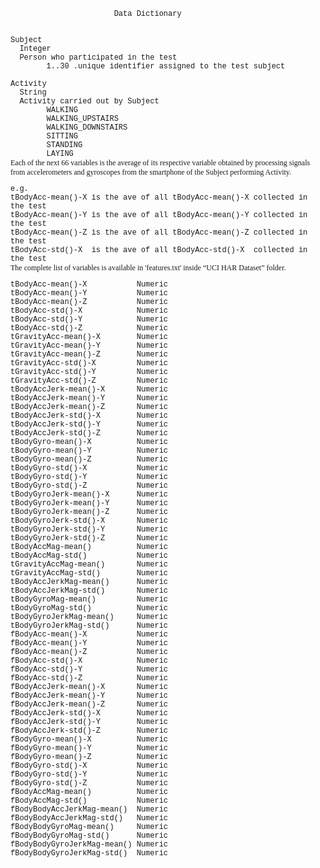 <!DOCTYPE html PUBLIC "-//W3C//DTD HTML 4.01//EN" "http://www.w3.org/TR/html4/strict.dtd">
<html>
<head>
  <meta http-equiv="Content-Type" content="text/html; charset=utf-8">
  <meta http-equiv="Content-Style-Type" content="text/css">
  <title>Notepag.es - aa0cjS</title>
  <meta name="Generator" content="Cocoa HTML Writer">
  <meta name="CocoaVersion" content="1265.21">
  <style type="text/css">
    p.p1 {margin: 0.0px 0.0px 0.0px 0.0px; font: 12.0px Times; min-height: 14.0px}
    p.p2 {margin: 0.0px 0.0px 0.0px 0.0px; font: 12.0px Courier}
    p.p3 {margin: 0.0px 0.0px 0.0px 0.0px; font: 12.0px Courier; min-height: 14.0px}
    p.p4 {margin: 0.0px 0.0px 12.0px 0.0px; font: 12.0px Times}
  </style>
</head>
<body>
<p class="p1"><br></p>
<p class="p2"><span class="Apple-converted-space">                       </span>Data Dictionary</p>
<p class="p3"><br></p>
<p class="p3"><br></p>
<p class="p2">Subject</p>
<p class="p2"><span class="Apple-converted-space">  </span>Integer</p>
<p class="p2"><span class="Apple-converted-space">  </span>Person who participated in the test</p>
<p class="p2"><span class="Apple-converted-space">        </span>1..30 .unique identifier assigned to the test subject<span class="Apple-converted-space"> </span></p>
<p class="p3"><br></p>
<p class="p2">Activity</p>
<p class="p2"><span class="Apple-converted-space">  </span>String</p>
<p class="p2"><span class="Apple-converted-space">  </span>Activity carried out by Subject</p>
<p class="p2"><span class="Apple-converted-space">        </span>WALKING</p>
<p class="p2"><span class="Apple-converted-space">        </span>WALKING_UPSTAIRS</p>
<p class="p2"><span class="Apple-converted-space">        </span>WALKING_DOWNSTAIRS</p>
<p class="p2"><span class="Apple-converted-space">        </span>SITTING</p>
<p class="p2"><span class="Apple-converted-space">        </span>STANDING</p>
<p class="p2"><span class="Apple-converted-space">        </span>LAYING</p>
<p class="p4">Each of the next 66 variables is the average of its respective variable obtained by processing signals from accelerometers and gyroscopes from the smartphone of the Subject performing Activity.</p>
<p class="p2">e.g.<span class="Apple-converted-space"> </span></p>
<p class="p2">tBodyAcc-mean()-X is the ave of all tBodyAcc-mean()-X collected in the test</p>
<p class="p2">tBodyAcc-mean()-Y is the ave of all tBodyAcc-mean()-Y collected in the test</p>
<p class="p2">tBodyAcc-mean()-Z is the ave of all tBodyAcc-mean()-Z collected in the test</p>
<p class="p2">tBodyAcc-std()-X<span class="Apple-converted-space">  </span>is the ave of all tBodyAcc-std()-X<span class="Apple-converted-space">  </span>collected in the test</p>
<p class="p4">The complete list of variables is available in 'features.txt' inside “UCI HAR Dataset” folder.</p>
<p class="p2">tBodyAcc-mean()-X <span class="Apple-converted-space">          </span>Numeric <span class="Apple-converted-space"> </span></p>
<p class="p2">tBodyAcc-mean()-Y <span class="Apple-converted-space">          </span>Numeric <span class="Apple-converted-space"> </span></p>
<p class="p2">tBodyAcc-mean()-Z <span class="Apple-converted-space">          </span>Numeric<span class="Apple-converted-space">   </span></p>
<p class="p2">tBodyAcc-std()-X<span class="Apple-converted-space">            </span>Numeric <span class="Apple-converted-space"> </span></p>
<p class="p2">tBodyAcc-std()-Y<span class="Apple-converted-space">            </span>Numeric <span class="Apple-converted-space"> </span></p>
<p class="p2">tBodyAcc-std()-Z<span class="Apple-converted-space">            </span>Numeric <span class="Apple-converted-space"> </span></p>
<p class="p2">tGravityAcc-mean()-X<span class="Apple-converted-space">        </span>Numeric <span class="Apple-converted-space"> </span></p>
<p class="p2">tGravityAcc-mean()-Y<span class="Apple-converted-space">        </span>Numeric <span class="Apple-converted-space"> </span></p>
<p class="p2">tGravityAcc-mean()-Z<span class="Apple-converted-space">        </span>Numeric <span class="Apple-converted-space"> </span></p>
<p class="p2">tGravityAcc-std()-X <span class="Apple-converted-space">        </span>Numeric <span class="Apple-converted-space"> </span></p>
<p class="p2">tGravityAcc-std()-Y <span class="Apple-converted-space">        </span>Numeric <span class="Apple-converted-space"> </span></p>
<p class="p2">tGravityAcc-std()-Z <span class="Apple-converted-space">        </span>Numeric <span class="Apple-converted-space"> </span></p>
<p class="p2">tBodyAccJerk-mean()-X <span class="Apple-converted-space">      </span>Numeric <span class="Apple-converted-space"> </span></p>
<p class="p2">tBodyAccJerk-mean()-Y <span class="Apple-converted-space">      </span>Numeric <span class="Apple-converted-space"> </span></p>
<p class="p2">tBodyAccJerk-mean()-Z <span class="Apple-converted-space">      </span>Numeric <span class="Apple-converted-space"> </span></p>
<p class="p2">tBodyAccJerk-std()-X<span class="Apple-converted-space">        </span>Numeric <span class="Apple-converted-space"> </span></p>
<p class="p2">tBodyAccJerk-std()-Y<span class="Apple-converted-space">        </span>Numeric <span class="Apple-converted-space"> </span></p>
<p class="p2">tBodyAccJerk-std()-Z<span class="Apple-converted-space">        </span>Numeric <span class="Apple-converted-space"> </span></p>
<p class="p2">tBodyGyro-mean()-X<span class="Apple-converted-space">          </span>Numeric <span class="Apple-converted-space"> </span></p>
<p class="p2">tBodyGyro-mean()-Y<span class="Apple-converted-space">          </span>Numeric <span class="Apple-converted-space"> </span></p>
<p class="p2">tBodyGyro-mean()-Z<span class="Apple-converted-space">          </span>Numeric <span class="Apple-converted-space"> </span></p>
<p class="p2">tBodyGyro-std()-X <span class="Apple-converted-space">          </span>Numeric<span class="Apple-converted-space">     </span></p>
<p class="p2">tBodyGyro-std()-Y <span class="Apple-converted-space">          </span>Numeric <span class="Apple-converted-space"> </span></p>
<p class="p2">tBodyGyro-std()-Z <span class="Apple-converted-space">          </span>Numeric <span class="Apple-converted-space"> </span></p>
<p class="p2">tBodyGyroJerk-mean()-X<span class="Apple-converted-space">      </span>Numeric <span class="Apple-converted-space"> </span></p>
<p class="p2">tBodyGyroJerk-mean()-Y<span class="Apple-converted-space">      </span>Numeric <span class="Apple-converted-space"> </span></p>
<p class="p2">tBodyGyroJerk-mean()-Z<span class="Apple-converted-space">      </span>Numeric <span class="Apple-converted-space"> </span></p>
<p class="p2">tBodyGyroJerk-std()-X <span class="Apple-converted-space">      </span>Numeric <span class="Apple-converted-space"> </span></p>
<p class="p2">tBodyGyroJerk-std()-Y <span class="Apple-converted-space">      </span>Numeric <span class="Apple-converted-space"> </span></p>
<p class="p2">tBodyGyroJerk-std()-Z <span class="Apple-converted-space">      </span>Numeric <span class="Apple-converted-space"> </span></p>
<p class="p2">tBodyAccMag-mean()<span class="Apple-converted-space">          </span>Numeric <span class="Apple-converted-space"> </span></p>
<p class="p2">tBodyAccMag-std() <span class="Apple-converted-space">          </span>Numeric <span class="Apple-converted-space"> </span></p>
<p class="p2">tGravityAccMag-mean() <span class="Apple-converted-space">      </span>Numeric <span class="Apple-converted-space"> </span></p>
<p class="p2">tGravityAccMag-std()<span class="Apple-converted-space">        </span>Numeric <span class="Apple-converted-space"> </span></p>
<p class="p2">tBodyAccJerkMag-mean()<span class="Apple-converted-space">      </span>Numeric <span class="Apple-converted-space"> </span></p>
<p class="p2">tBodyAccJerkMag-std() <span class="Apple-converted-space">      </span>Numeric <span class="Apple-converted-space"> </span></p>
<p class="p2">tBodyGyroMag-mean() <span class="Apple-converted-space">        </span>Numeric <span class="Apple-converted-space"> </span></p>
<p class="p2">tBodyGyroMag-std()<span class="Apple-converted-space">          </span>Numeric <span class="Apple-converted-space"> </span></p>
<p class="p2">tBodyGyroJerkMag-mean() <span class="Apple-converted-space">    </span>Numeric<span class="Apple-converted-space">   </span></p>
<p class="p2">tBodyGyroJerkMag-std()<span class="Apple-converted-space">      </span>Numeric <span class="Apple-converted-space"> </span></p>
<p class="p2">fBodyAcc-mean()-X <span class="Apple-converted-space">          </span>Numeric <span class="Apple-converted-space"> </span></p>
<p class="p2">fBodyAcc-mean()-Y <span class="Apple-converted-space">          </span>Numeric <span class="Apple-converted-space"> </span></p>
<p class="p2">fBodyAcc-mean()-Z <span class="Apple-converted-space">          </span>Numeric <span class="Apple-converted-space">   </span></p>
<p class="p2">fBodyAcc-std()-X<span class="Apple-converted-space">            </span>Numeric <span class="Apple-converted-space"> </span></p>
<p class="p2">fBodyAcc-std()-Y<span class="Apple-converted-space">            </span>Numeric <span class="Apple-converted-space"> </span></p>
<p class="p2">fBodyAcc-std()-Z<span class="Apple-converted-space">            </span>Numeric <span class="Apple-converted-space"> </span></p>
<p class="p2">fBodyAccJerk-mean()-X <span class="Apple-converted-space">      </span>Numeric <span class="Apple-converted-space"> </span></p>
<p class="p2">fBodyAccJerk-mean()-Y <span class="Apple-converted-space">      </span>Numeric <span class="Apple-converted-space"> </span></p>
<p class="p2">fBodyAccJerk-mean()-Z <span class="Apple-converted-space">      </span>Numeric <span class="Apple-converted-space"> </span></p>
<p class="p2">fBodyAccJerk-std()-X<span class="Apple-converted-space">        </span>Numeric <span class="Apple-converted-space"> </span></p>
<p class="p2">fBodyAccJerk-std()-Y<span class="Apple-converted-space">        </span>Numeric <span class="Apple-converted-space"> </span></p>
<p class="p2">fBodyAccJerk-std()-Z<span class="Apple-converted-space">        </span>Numeric <span class="Apple-converted-space"> </span></p>
<p class="p2">fBodyGyro-mean()-X<span class="Apple-converted-space">          </span>Numeric <span class="Apple-converted-space"> </span></p>
<p class="p2">fBodyGyro-mean()-Y<span class="Apple-converted-space">          </span>Numeric <span class="Apple-converted-space"> </span></p>
<p class="p2">fBodyGyro-mean()-Z<span class="Apple-converted-space">          </span>Numeric <span class="Apple-converted-space"> </span></p>
<p class="p2">fBodyGyro-std()-X <span class="Apple-converted-space">          </span>Numeric <span class="Apple-converted-space"> </span></p>
<p class="p2">fBodyGyro-std()-Y <span class="Apple-converted-space">          </span>Numeric <span class="Apple-converted-space"> </span></p>
<p class="p2">fBodyGyro-std()-Z <span class="Apple-converted-space">          </span>Numeric <span class="Apple-converted-space"> </span></p>
<p class="p2">fBodyAccMag-mean()<span class="Apple-converted-space">          </span>Numeric <span class="Apple-converted-space"> </span></p>
<p class="p2">fBodyAccMag-std() <span class="Apple-converted-space">          </span>Numeric <span class="Apple-converted-space"> </span></p>
<p class="p2">fBodyBodyAccJerkMag-mean()<span class="Apple-converted-space">  </span>Numeric <span class="Apple-converted-space"> </span></p>
<p class="p2">fBodyBodyAccJerkMag-std() <span class="Apple-converted-space">  </span>Numeric <span class="Apple-converted-space"> </span></p>
<p class="p2">fBodyBodyGyroMag-mean() <span class="Apple-converted-space">    </span>Numeric <span class="Apple-converted-space"> </span></p>
<p class="p2">fBodyBodyGyroMag-std()<span class="Apple-converted-space">      </span>Numeric <span class="Apple-converted-space"> </span></p>
<p class="p2">fBodyBodyGyroJerkMag-mean() Numeric <span class="Apple-converted-space"> </span></p>
<p class="p2">fBodyBodyGyroJerkMag-std()<span class="Apple-converted-space">  </span>Numeric <span class="Apple-converted-space"> </span></p>
<p class="p1"><br></p>
</body>
</html>
